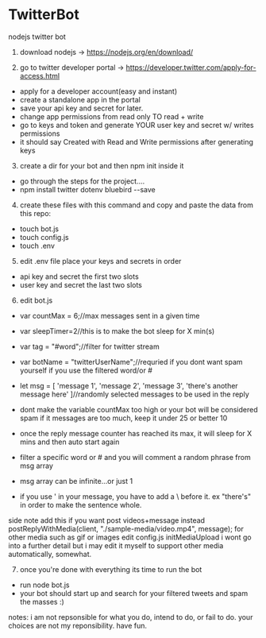 # TwitterBot
nodejs twitter bot

1. download nodejs -> https://nodejs.org/en/download/

2. go to twitter developer portal -> https://developer.twitter.com/apply-for-access.html
- apply for a developer account(easy and instant)
- create a standalone app in the portal
- save your api key and secret for later.
- change app permissions from read only TO read + write
- go to keys and token and generate YOUR user key and secret w/ writes permissions
- it should say Created with Read and Write permissions after generating keys

3. create a dir for your bot and then npm init inside it
- go through the steps for the project....
- npm install twitter dotenv bluebird --save

4. create these files with this command and copy and paste the data from this repo:
- touch bot.js
- touch config.js
- touch .env

5. edit .env file place your keys and secrets in order
- api key and secret the first two slots
- user key and secret the last two slots

6. edit bot.js
- var countMax = 6;//max messages sent in a given time
- var sleepTimer=2//this is to make the bot sleep for X min(s)
- var tag = "#word";//filter for twitter stream
- var botName = "twitterUserName";//requried if you dont want spam yourself if you use the filtered word/or #
- let msg = 
[
'message 1',
'message 2',
'message 3',
'there\'s another message here'
]//randomly selected messages to be used in the reply

- dont make the variable countMax too high or your bot will be considered spam if it messages are too much, keep it under 25 or better 10
-  once the reply message counter has reached its max, it will sleep for X mins and then auto  start again
-  filter a specific word or # and you will comment a random phrase from msg array
-  msg array can be infinite...or just 1
-  if you use ' in your message, you have to add a \ before it. ex "there\'s" in order to make the sentence whole.

side note
add this if you want post videos+message instead
postReplyWithMedia(client, "./sample-media/video.mp4", message);
for other media such as gif or images
edit config.js
initMediaUpload
i wont go into a further detail
but i may edit it myself to support other media automatically, somewhat.

7. once you're done with everything its time to run the bot
- run node bot.js
- your bot should start up and search for your filtered tweets and spam the masses :)

notes:
i am not repsonsible for what you do, intend to do, or fail to do. your choices are not my reponsibility.
have fun.

